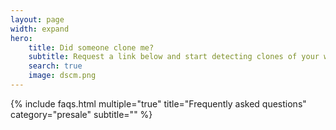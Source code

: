```yaml
---
layout: page
width: expand
hero:
    title: Did someone clone me?
    subtitle: Request a link below and start detecting clones of your website
    search: true
    image: dscm.png
---
```


{% include faqs.html multiple="true" title="Frequently asked questions" category="presale" subtitle="" %}
